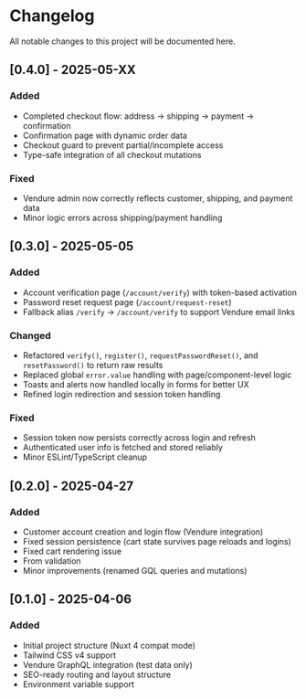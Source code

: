 # Changelog

All notable changes to this project will be documented here.

## [0.4.0] - 2025-05-XX

### Added
- Completed checkout flow: address → shipping → payment → confirmation
- Confirmation page with dynamic order data
- Checkout guard to prevent partial/incomplete access
- Type-safe integration of all checkout mutations

### Fixed
- Vendure admin now correctly reflects customer, shipping, and payment data
- Minor logic errors across shipping/payment handling

## [0.3.0] - 2025-05-05

### Added
- Account verification page (`/account/verify`) with token-based activation
- Password reset request page (`/account/request-reset`)
- Fallback alias `/verify` → `/account/verify` to support Vendure email links

### Changed
- Refactored `verify()`, `register()`, `requestPasswordReset()`, and `resetPassword()` to return raw results
- Replaced global `error.value` handling with page/component-level logic
- Toasts and alerts now handled locally in forms for better UX
- Refined login redirection and session token handling

### Fixed
- Session token now persists correctly across login and refresh
- Authenticated user info is fetched and stored reliably
- Minor ESLint/TypeScript cleanup

## [0.2.0] - 2025-04-27

### Added
- Customer account creation and login flow (Vendure integration)
- Fixed session persistence (cart state survives page reloads and logins)
- Fixed cart rendering issue
- From validation
- Minor improvements (renamed GQL queries and mutations)

## [0.1.0] - 2025-04-06

### Added
- Initial project structure (Nuxt 4 compat mode)
- Tailwind CSS v4 support
- Vendure GraphQL integration (test data only)
- SEO-ready routing and layout structure
- Environment variable support
